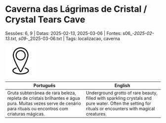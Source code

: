 
# Caverna das Lágrimas de Cristal / Crystal Tears Cave

Sessões: 6, 9 | Datas: 2025-02-13, 2025-03-06 | Fontes: s06_-_2025-02-13.txt, s09_-_2025-03-06.txt | Tags: localizacao, caverna

![Caverna das Lágrimas de Cristal](docs/dm/-/locations/blank.png)

| Português | English |
|-----------|---------|
| Gruta subterrânea de rara beleza, repleta de cristais brilhantes e água pura. Muitas vezes serve de cenário para rituais ou encontros com criaturas mágicas. | Underground grotto of rare beauty, filled with sparkling crystals and pure water. Often the setting for rituals or encounters with magical creatures. |

